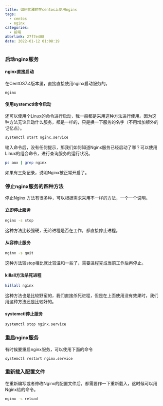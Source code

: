 ```yaml
---
title: 如何优雅的在centos上使用nginx
tags:
  - centos
  - nginx
categories:
  - 前端
abbrlink: 27f7e408
date: 2022-01-12 01:08:19
---
```

### 启动nginx服务
#### nginx直接启动
在CentOS7.4版本里，直接直接使用nginx启动服务的。
```sh
nginx
```
<!--more-->
#### 使用systemctl命令启动
还可以使用个Linux的命令进行启动，我一般都是采用这种方法进行使用。因为这种方法无论启动什么服务，都是一样的，只是换一下服务的名字（不用增加额外的记忆点）。
```sh
systemctl start nginx.service
```
输入命令后，没有任何提示，那我们如何知道Nginx服务已经启动了哪？可以使用Linux的组合命令，进行查询服务的运行状况。
```sh
ps aux | grep nginx
```
如果有三条记录，说明Nginx被正常开启了。
### 停止nginx服务的四种方法
停止Nginx 方法有很多种，可以根据需求采用不一样的方法，一个一个说明。
#### 立即停止服务
```sh
nginx -s stop
```
这种方法比较强硬，无论进程是否在工作，都直接停止进程。
#### 从容停止服务
```sh
nginx -s quit
```
这种方法较stop相比就比较温和一些了，需要进程完成当前工作后再停止。
#### killall方法杀死进程
```sh
killall nginx
```
这种方法也是比较野蛮的，我们直接杀死进程，但是在上面使用没有效果时，我们用这种方法还是比较好的。
#### systemctl停止服务
```sh
systemctl stop nginx.service
```
### 重启nginx服务
有时候要重启nginx服务，可以使用下面的命令
```sh
systemctl restart nginx.service
```
### 重新载入配置文件
在重新编写或者修改Nginx的配置文件后，都需要作一下重新载入，这时候可以用Nginx给的命令。
```sh
nginx -s reload
```